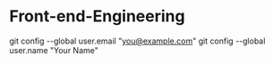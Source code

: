 # Front-end-Engineering
<!-- kk -->
git config --global user.email "you@example.com"
git config --global user.name "Your Name"